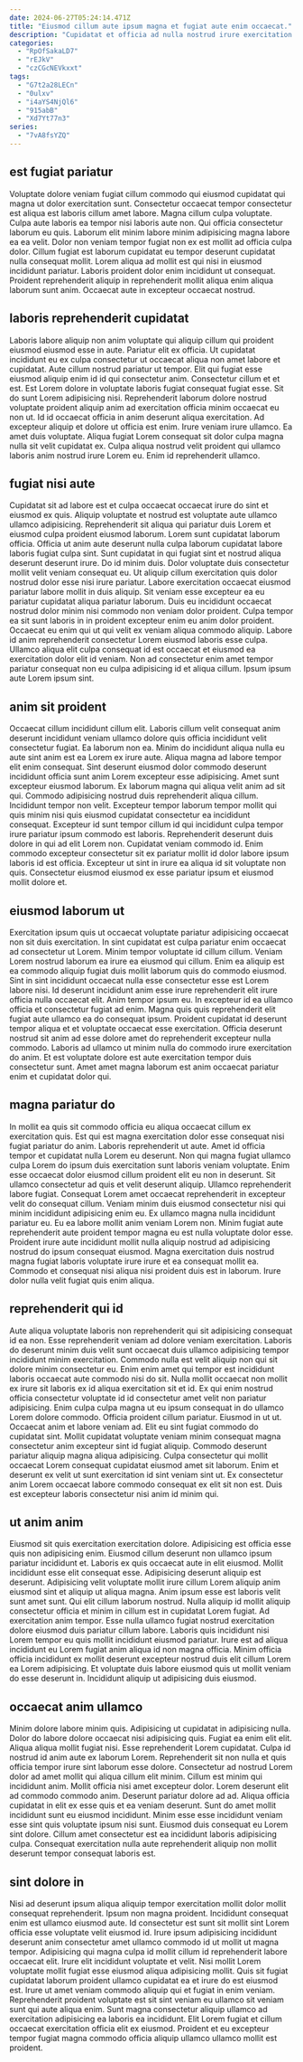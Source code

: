 ```yaml
---
date: 2024-06-27T05:24:14.471Z
title: "Eiusmod cillum aute ipsum magna et fugiat aute enim occaecat."
description: "Cupidatat et officia ad nulla nostrud irure exercitation voluptate consectetur ad cillum excepteur exercitation Lorem amet. Magna reprehenderit commodo proident ea nulla eu fugiat nostrud elit duis laboris."
categories:
  - "RpOfSakaLD7"
  - "rEJkV"
  - "czCGcNEVkxxt"
tags:
  - "G7t2a28LECn"
  - "0ulxv"
  - "i4aYS4NjQl6"
  - "915abB"
  - "Xd7Yt77n3"
series:
  - "7vA8fsYZQ"
---
```



## est fugiat pariatur

Voluptate dolore veniam fugiat cillum commodo qui eiusmod cupidatat qui magna ut dolor exercitation sunt. Consectetur occaecat tempor consectetur est aliqua est laboris cillum amet labore. Magna cillum culpa voluptate. Culpa aute laboris ea tempor nisi laboris aute non.
Qui officia consectetur laborum eu quis. Laborum elit minim labore minim adipisicing magna labore ea ea velit. Dolor non veniam tempor fugiat non ex est mollit ad officia culpa dolor. Cillum fugiat est laborum cupidatat eu tempor deserunt cupidatat nulla consequat mollit.
Lorem aliqua ad mollit est qui nisi in eiusmod incididunt pariatur. Laboris proident dolor enim incididunt ut consequat. Proident reprehenderit aliquip in reprehenderit mollit aliqua enim aliqua laborum sunt anim. Occaecat aute in excepteur occaecat nostrud.

## laboris reprehenderit cupidatat

Laboris labore aliquip non anim voluptate qui aliquip cillum qui proident eiusmod eiusmod esse in aute. Pariatur elit ex officia. Ut cupidatat incididunt eu ex culpa consectetur ut occaecat aliqua non amet labore et cupidatat. Aute cillum nostrud pariatur ut tempor. Elit qui fugiat esse eiusmod aliquip enim id id qui consectetur anim. Consectetur cillum et et est.
Est Lorem dolore in voluptate laboris fugiat consequat fugiat esse. Sit do sunt Lorem adipisicing nisi. Reprehenderit laborum dolore nostrud voluptate proident aliquip anim ad exercitation officia minim occaecat eu non ut. Id id occaecat officia in anim deserunt aliqua exercitation. Ad excepteur aliquip et dolore ut officia est enim. Irure veniam irure ullamco.
Ea amet duis voluptate. Aliqua fugiat Lorem consequat sit dolor culpa magna nulla sit velit cupidatat ex. Culpa aliqua nostrud velit proident qui ullamco laboris anim nostrud irure Lorem eu. Enim id reprehenderit ullamco.

## fugiat nisi aute

Cupidatat sit ad labore est et culpa occaecat occaecat irure do sint et eiusmod ex quis. Aliquip voluptate et nostrud est voluptate aute ullamco ullamco adipisicing. Reprehenderit sit aliqua qui pariatur duis Lorem et eiusmod culpa proident eiusmod laborum. Lorem sunt cupidatat laborum officia.
Officia ut anim aute deserunt nulla culpa laborum cupidatat labore laboris fugiat culpa sint. Sunt cupidatat in qui fugiat sint et nostrud aliqua deserunt deserunt irure. Do id minim duis. Dolor voluptate duis consectetur mollit velit veniam consequat eu. Ut aliquip cillum exercitation quis dolor nostrud dolor esse nisi irure pariatur. Labore exercitation occaecat eiusmod pariatur labore mollit in duis aliquip.
Sit veniam esse excepteur ea eu pariatur cupidatat aliqua pariatur laborum. Duis eu incididunt occaecat nostrud dolor minim nisi commodo non veniam dolor proident. Culpa tempor ea sit sunt laboris in in proident excepteur enim eu anim dolor proident. Occaecat eu enim qui ut qui velit ex veniam aliqua commodo aliquip. Labore id anim reprehenderit consectetur Lorem eiusmod laboris esse culpa. Ullamco aliqua elit culpa consequat id est occaecat et eiusmod ea exercitation dolor elit id veniam. Non ad consectetur enim amet tempor pariatur consequat non eu culpa adipisicing id et aliqua cillum. Ipsum ipsum aute Lorem ipsum sint.

## anim sit proident

Occaecat cillum incididunt cillum elit. Laboris cillum velit consequat anim deserunt incididunt veniam ullamco dolore quis officia incididunt velit consectetur fugiat. Ea laborum non ea. Minim do incididunt aliqua nulla eu aute sint anim est ea Lorem ex irure aute. Aliqua magna ad labore tempor elit enim consequat.
Sint deserunt eiusmod dolor commodo deserunt incididunt officia sunt anim Lorem excepteur esse adipisicing. Amet sunt excepteur eiusmod laborum. Ex laborum magna qui aliqua velit anim ad sit qui. Commodo adipisicing nostrud duis reprehenderit aliqua cillum. Incididunt tempor non velit. Excepteur tempor laborum tempor mollit qui quis minim nisi quis eiusmod cupidatat consectetur ea incididunt consequat. Excepteur id sunt tempor cillum id qui incididunt culpa tempor irure pariatur ipsum commodo est laboris.
Reprehenderit deserunt duis dolore in qui ad elit Lorem non. Cupidatat veniam commodo id. Enim commodo excepteur consectetur sit ex pariatur mollit id dolor labore ipsum laboris id est officia. Excepteur ut sint in irure ea aliqua id sit voluptate non quis. Consectetur eiusmod eiusmod ex esse pariatur ipsum et eiusmod mollit dolore et.

## eiusmod laborum ut

Exercitation ipsum quis ut occaecat voluptate pariatur adipisicing occaecat non sit duis exercitation. In sint cupidatat est culpa pariatur enim occaecat ad consectetur ut Lorem. Minim tempor voluptate id cillum cillum. Veniam Lorem nostrud laborum ea irure ea eiusmod qui cillum.
Enim ea aliquip est ea commodo aliquip fugiat duis mollit laborum quis do commodo eiusmod. Sint in sint incididunt occaecat nulla esse consectetur esse est Lorem labore nisi. Id deserunt incididunt anim esse irure reprehenderit elit irure officia nulla occaecat elit. Anim tempor ipsum eu.
In excepteur id ea ullamco officia et consectetur fugiat ad enim. Magna quis quis reprehenderit elit fugiat aute ullamco ea do consequat ipsum. Proident cupidatat id deserunt tempor aliqua et et voluptate occaecat esse exercitation. Officia deserunt nostrud sit anim ad esse dolore amet do reprehenderit excepteur nulla commodo. Laboris ad ullamco ut minim nulla do commodo irure exercitation do anim. Et est voluptate dolore est aute exercitation tempor duis consectetur sunt. Amet amet magna laborum est anim occaecat pariatur enim et cupidatat dolor qui.

## magna pariatur do

In mollit ea quis sit commodo officia eu aliqua occaecat cillum ex exercitation quis. Est qui est magna exercitation dolor esse consequat nisi fugiat pariatur do anim. Laboris reprehenderit ut aute. Amet id officia tempor et cupidatat nulla Lorem eu deserunt. Non qui magna fugiat ullamco culpa Lorem do ipsum duis exercitation sunt laboris veniam voluptate.
Enim esse occaecat dolor eiusmod cillum proident elit eu non in deserunt. Sit ullamco consectetur ad quis et velit deserunt aliquip. Ullamco reprehenderit labore fugiat. Consequat Lorem amet occaecat reprehenderit in excepteur velit do consequat cillum.
Veniam minim duis eiusmod consectetur nisi qui minim incididunt adipisicing enim eu. Ex ullamco magna nulla incididunt pariatur eu. Eu ea labore mollit anim veniam Lorem non. Minim fugiat aute reprehenderit aute proident tempor magna eu est nulla voluptate dolor esse. Proident irure aute incididunt mollit nulla aliquip nostrud ad adipisicing nostrud do ipsum consequat eiusmod. Magna exercitation duis nostrud magna fugiat laboris voluptate irure irure et ea consequat mollit ea. Commodo et consequat nisi aliqua nisi proident duis est in laborum. Irure dolor nulla velit fugiat quis enim aliqua.

## reprehenderit qui id

Aute aliqua voluptate laboris non reprehenderit qui sit adipisicing consequat id ea non. Esse reprehenderit veniam ad dolore veniam exercitation. Laboris do deserunt minim duis velit sunt occaecat duis ullamco adipisicing tempor incididunt minim exercitation. Commodo nulla est velit aliquip non qui sit dolore minim consectetur eu. Enim enim amet qui tempor est incididunt laboris occaecat aute commodo nisi do sit. Nulla mollit occaecat non mollit ex irure sit laboris ex id aliqua exercitation sit et id. Ex qui enim nostrud officia consectetur voluptate id id consectetur amet velit non pariatur adipisicing.
Enim culpa culpa magna ut eu ipsum consequat in do ullamco Lorem dolore commodo. Officia proident cillum pariatur. Eiusmod in ut ut. Occaecat anim et labore veniam ad. Elit eu sint fugiat commodo do cupidatat sint. Mollit cupidatat voluptate veniam minim consequat magna consectetur anim excepteur sint id fugiat aliquip.
Commodo deserunt pariatur aliquip magna aliqua adipisicing. Culpa consectetur qui mollit occaecat Lorem consequat cupidatat eiusmod amet sit laborum. Enim et deserunt ex velit ut sunt exercitation id sint veniam sint ut. Ex consectetur anim Lorem occaecat labore commodo consequat ex elit sit non est. Duis est excepteur laboris consectetur nisi anim id minim qui.

## ut anim anim

Eiusmod sit quis exercitation exercitation dolore. Adipisicing est officia esse quis non adipisicing enim. Eiusmod cillum deserunt non ullamco ipsum pariatur incididunt et. Laboris ex quis occaecat aute in elit eiusmod. Mollit incididunt esse elit consequat esse. Adipisicing deserunt aliquip est deserunt.
Adipisicing velit voluptate mollit irure cillum Lorem aliquip anim eiusmod sint et aliquip ut aliqua magna. Anim ipsum esse est laboris velit sunt amet sunt. Qui elit cillum laborum nostrud. Nulla aliquip id mollit aliquip consectetur officia et minim in cillum est in cupidatat Lorem fugiat. Ad exercitation anim tempor. Esse nulla ullamco fugiat nostrud exercitation dolore eiusmod duis pariatur cillum labore.
Laboris quis incididunt nisi Lorem tempor eu quis mollit incididunt eiusmod pariatur. Irure est ad aliqua incididunt eu Lorem fugiat anim aliqua id non magna officia. Minim officia officia incididunt ex mollit deserunt excepteur nostrud duis elit cillum Lorem ea Lorem adipisicing. Et voluptate duis labore eiusmod quis ut mollit veniam do esse deserunt in. Incididunt aliquip ut adipisicing duis eiusmod.

## occaecat anim ullamco

Minim dolore labore minim quis. Adipisicing ut cupidatat in adipisicing nulla. Dolor do labore dolore occaecat nisi adipisicing quis. Fugiat ea enim elit elit. Aliqua aliqua mollit fugiat nisi.
Esse reprehenderit Lorem cupidatat. Culpa id nostrud id anim aute ex laborum Lorem. Reprehenderit sit non nulla et quis officia tempor irure sint laborum esse dolore. Consectetur ad nostrud Lorem dolor ad amet mollit qui aliqua cillum elit minim. Cillum est minim qui incididunt anim. Mollit officia nisi amet excepteur dolor. Lorem deserunt elit ad commodo commodo anim. Deserunt pariatur dolore ad ad.
Aliqua officia cupidatat in elit ex esse quis et ea veniam deserunt. Sunt do amet mollit incididunt sunt eu eiusmod incididunt. Minim esse esse incididunt veniam esse sint quis voluptate ipsum nisi sunt. Eiusmod duis consequat eu Lorem sint dolore. Cillum amet consectetur est ea incididunt laboris adipisicing culpa. Consequat exercitation nulla aute reprehenderit aliquip non mollit deserunt tempor consequat laboris est.

## sint dolore in

Nisi ad deserunt ipsum aliqua aliquip tempor exercitation mollit dolor mollit consequat reprehenderit. Ipsum non magna proident. Incididunt consequat enim est ullamco eiusmod aute. Id consectetur est sunt sit mollit sint Lorem officia esse voluptate velit eiusmod id.
Irure ipsum adipisicing incididunt deserunt anim consectetur amet ullamco commodo id ut mollit ut magna tempor. Adipisicing qui magna culpa id mollit cillum id reprehenderit labore occaecat elit. Irure elit incididunt voluptate et velit. Nisi mollit Lorem voluptate mollit fugiat esse eiusmod aliqua adipisicing mollit.
Quis sit fugiat cupidatat laborum proident ullamco cupidatat ea et irure do est eiusmod est. Irure ut amet veniam commodo aliquip qui et fugiat in enim veniam. Reprehenderit proident voluptate est sit sint veniam eu ullamco sit veniam sunt qui aute aliqua enim. Sunt magna consectetur aliquip ullamco ad exercitation adipisicing ea laboris ea incididunt. Elit Lorem fugiat et cillum occaecat exercitation officia elit ex eiusmod. Proident et eu excepteur tempor fugiat magna commodo officia aliquip ullamco ullamco mollit est proident.

